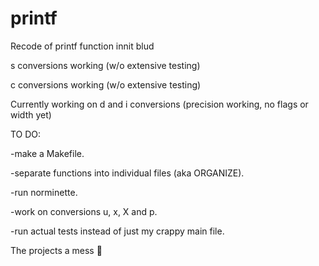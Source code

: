 # printf
Recode of printf function innit blud

s conversions working (w/o extensive testing)

c conversions working (w/o extensive testing)


Currently working on d and i conversions (precision working, no flags or width yet)


TO DO:

-make a Makefile.

-separate functions into individual files (aka ORGANIZE).

-run norminette.

-work on conversions u, x, X and p.

-run actual tests instead of just my crappy main file.

The projects a mess 🥳
